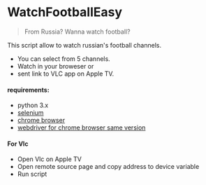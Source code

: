 # WatchFootballEasy

> From Russia? Wanna watch football?

This script allow to watch russian's football channels.

- You can select from 5 channels.
- Watch in your broweser
or
- sent link to VLC app on Apple TV.

#### requirements:
- python 3.x 
- [selenium](https://pypi.org/project/selenium/ "selenium") 
- [chrome browser ](https://www.google.com/intl/ru_ru/chrome/ "chrome browser 84.0.4147.125 ")
- [webdriver for chrome browser same version](https://chromedriver.chromium.org/downloads "webdriver for chrome browser same version")

#### For Vlc
- Open Vlc on Apple TV
- Open remote source page and copy address to device variable
- Run script
